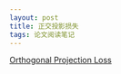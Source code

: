 ```yaml
---
layout: post
title: 正交投影损失
tags: 论文阅读笔记
---
```


[Orthogonal Projection Loss](https://arxiv.org/pdf/2103.14021.pdf)
